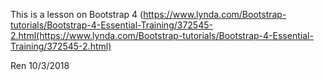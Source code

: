 This is a lesson on Bootstrap 4 (https://www.lynda.com/Bootstrap-tutorials/Bootstrap-4-Essential-Training/372545-2.html(https://www.lynda.com/Bootstrap-tutorials/Bootstrap-4-Essential-Training/372545-2.html)



Ren
10/3/2018
